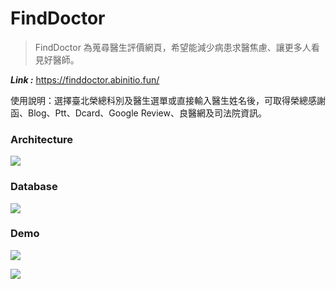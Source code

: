 # FindDoctor
> FindDoctor 為蒐尋醫生評價網頁，希望能減少病患求醫焦慮、讓更多人看見好醫師。

_**Link :**_ https://finddoctor.abinitio.fun/

使用說明：選擇臺北榮總科別及醫生選單或直接輸入醫生姓名後，可取得榮總感謝函、Blog、Ptt、Dcard、Google Review、良醫網及司法院資訊。

### Architecture
![][architecture]

[architecture]:./readme/Architecture.jpg

### Database
![][database]

[database]:./readme/database.jpg

### Demo
![][demo1]

[demo1]:./readme/demo1.png


![][demo2]

[demo2]:./readme/demo2.png